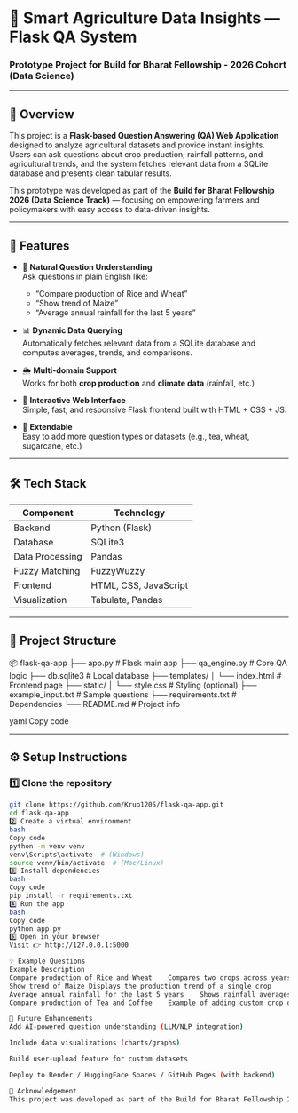 # 🌾 Smart Agriculture Data Insights — Flask QA System
### Prototype Project for **Build for Bharat Fellowship - 2026 Cohort (Data Science)**

---

## 📘 Overview

This project is a **Flask-based Question Answering (QA) Web Application** designed to analyze agricultural datasets and provide instant insights.  
Users can ask questions about crop production, rainfall patterns, and agricultural trends, and the system fetches relevant data from a SQLite database and presents clean tabular results.

This prototype was developed as part of the **Build for Bharat Fellowship 2026 (Data Science Track)** — focusing on empowering farmers and policymakers with easy access to data-driven insights.

---

## 🚀 Features

- 🧠 **Natural Question Understanding**  
  Ask questions in plain English like:  
  - “Compare production of Rice and Wheat”  
  - “Show trend of Maize”  
  - “Average annual rainfall for the last 5 years”

- 📊 **Dynamic Data Querying**  
  Automatically fetches relevant data from a SQLite database and computes averages, trends, and comparisons.

- 🌦️ **Multi-domain Support**  
  Works for both **crop production** and **climate data** (rainfall, etc.)

- 💬 **Interactive Web Interface**  
  Simple, fast, and responsive Flask frontend built with HTML + CSS + JS.

- 🧩 **Extendable**  
  Easy to add more question types or datasets (e.g., tea, wheat, sugarcane, etc.)

---

## 🛠️ Tech Stack

| Component | Technology |
|------------|-------------|
| Backend | Python (Flask) |
| Database | SQLite3 |
| Data Processing | Pandas |
| Fuzzy Matching | FuzzyWuzzy |
| Frontend | HTML, CSS, JavaScript |
| Visualization | Tabulate, Pandas |

---

## 📂 Project Structure

📦 flask-qa-app
├── app.py # Flask main app
├── qa_engine.py # Core QA logic
├── db.sqlite3 # Local database
├── templates/
│ └── index.html # Frontend page
├── static/
│ └── style.css # Styling (optional)
├── example_input.txt # Sample questions
├── requirements.txt # Dependencies
└── README.md # Project info

yaml
Copy code

---

## ⚙️ Setup Instructions

### 1️⃣ Clone the repository
```bash
git clone https://github.com/Krup1205/flask-qa-app.git
cd flask-qa-app
2️⃣ Create a virtual environment
bash
Copy code
python -m venv venv
venv\Scripts\activate  # (Windows)
source venv/bin/activate  # (Mac/Linux)
3️⃣ Install dependencies
bash
Copy code
pip install -r requirements.txt
4️⃣ Run the app
bash
Copy code
python app.py
5️⃣ Open in your browser
Visit 👉 http://127.0.0.1:5000

💡 Example Questions
Example	Description
Compare production of Rice and Wheat	Compares two crops across years
Show trend of Maize	Displays the production trend of a single crop
Average annual rainfall for the last 5 years	Shows rainfall averages
Compare production of Tea and Coffee	Example of adding custom crop data

🌱 Future Enhancements
Add AI-powered question understanding (LLM/NLP integration)

Include data visualizations (charts/graphs)

Build user-upload feature for custom datasets

Deploy to Render / HuggingFace Spaces / GitHub Pages (with backend)

🙌 Acknowledgement
This project was developed as part of the Build for Bharat Fellowship 2026 (Data Science Cohort), aiming to demonstrate data-driven prototypes that contribute to India’s sustainable agricultural growth.